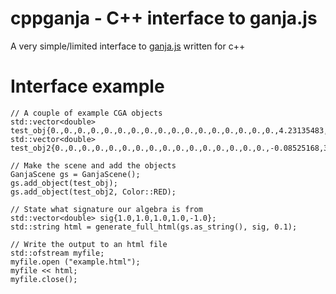 # cppganja - C++ interface to ganja.js
A very simple/limited interface to [ganja.js](github.com/hugohadfield/cppganja) written for c++

# Interface example

```
// A couple of example CGA objects
std::vector<double> test_obj{0.,0.,0.,0.,0.,0.,0.,0.,0.,0.,0.,0.,0.,0.,0.,0.,0.,4.23135483,4.23135483,0.48031496,0.48031496,0.95680003,1.2228812,1.2228812,-0.06350011,-0.28372776,0.,0.,0.,0.,0.,0.};
std::vector<double> test_obj2{0.,0.,0.,0.,0.,0.,0.,0.,0.,0.,0.,0.,0.,0.,0.,0.,-0.08525168,3.49464756,3.52703718,-1.59496133,-1.62835966,0.76309611,0.64874369,0.65012918,0.18968262,-0.22823195,0.,0.,0.,0.,0.,0.};

// Make the scene and add the objects
GanjaScene gs = GanjaScene();
gs.add_object(test_obj);
gs.add_object(test_obj2, Color::RED);

// State what signature our algebra is from 
std::vector<double> sig{1.0,1.0,1.0,1.0,-1.0};
std::string html = generate_full_html(gs.as_string(), sig, 0.1);

// Write the output to an html file
std::ofstream myfile;
myfile.open ("example.html");
myfile << html;
myfile.close();
```

